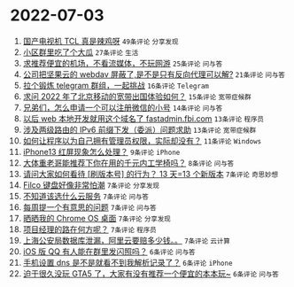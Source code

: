 # 2022-07-03

1. [国产电视机 TCL 真是辣鸡呀](https://www.v2ex.com/t/863737) `49条评论` `分享发现`
1. [小区群里吃了个大瓜](https://www.v2ex.com/t/863724) `27条评论` `生活`
1. [求推荐便宜的机场，不看流媒体，不玩网游](https://www.v2ex.com/t/863726) `25条评论` `问与答`
1. [公司把坚果云的 webdav 屏蔽了,是不是只有反向代理可以解?](https://www.v2ex.com/t/863722) `21条评论` `问与答`
1. [拉个锻炼 telegram 群组，一起挑战](https://www.v2ex.com/t/863734) `16条评论` `Telegram`
1. [求问 2022 年了北京移动的宽带出国体验如何？](https://www.v2ex.com/t/863720) `15条评论` `宽带症候群`
1. [兄弟们，怎么申请一个可以注册微信的小号](https://www.v2ex.com/t/863721) `14条评论` `问与答`
1. [以后 web 本地开发就用这个域名了 fastadmin.fbi.com](https://www.v2ex.com/t/863767) `13条评论` `程序员`
1. [涉及两级路由的 IPv6 前缀下发（委派）问题求助](https://www.v2ex.com/t/863738) `13条评论` `宽带症候群`
1. [如何让程序以为自己拥有管理员权限，实际却没有？](https://www.v2ex.com/t/863736) `11条评论` `Windows`
1. [iPhone13 红屏现象怎么处理？](https://www.v2ex.com/t/863728) `9条评论` `iPhone`
1. [大体重老哥能推荐下你在用的千元内工学椅吗？](https://www.v2ex.com/t/863717) `8条评论` `问与答`
1. [请问大家如何看待 [刷版本号] 的行为？ 13 天=13 个新版本](https://www.v2ex.com/t/863770) `7条评论` `奇思妙想`
1. [Filco 键盘好像非常怕潮](https://www.v2ex.com/t/863763) `7条评论` `分享发现`
1. [不知道该选什么云服务](https://www.v2ex.com/t/863762) `7条评论` `问与答`
1. [每周提一个有意思的问题](https://www.v2ex.com/t/863758) `7条评论` `问与答`
1. [晒晒我的 Chrome OS 桌面](https://www.v2ex.com/t/863753) `7条评论` `分享发现`
1. [项目经理的路在何方呢？](https://www.v2ex.com/t/863751) `7条评论` `程序员`
1. [上海公安局数据库泄漏，阿里云要赔多少钱。。](https://www.v2ex.com/t/863744) `7条评论` `云计算`
1. [iOS 版 QQ 有人能在群里发闪照吗？](https://www.v2ex.com/t/863756) `6条评论` `问与答`
1. [手机设置 dns 是不是就看不到我解析记录了？](https://www.v2ex.com/t/863731) `6条评论` `iPhone`
1. [迫于很久没玩 GTA5 了，大家有没有推荐一个便宜的本本玩~](https://www.v2ex.com/t/863715) `6条评论` `问与答`
